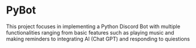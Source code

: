 # PyBot
This project focuses in implementing a Python Discord Bot with multiple functionalities ranging from basic features such as playing music and making reminders to integrating AI (Chat GPT) and responding to quiestions
